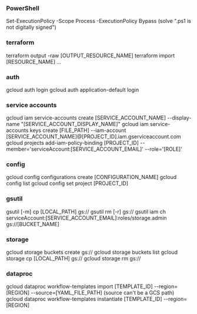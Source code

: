 ### PowerShell
Set-ExecutionPolicy -Scope Process -ExecutionPolicy Bypass (solve ".ps1 is not digitally signed")

### terraform
terraform output -raw [OUTPUT_RESOURCE_NAME]
terraform import [RESOURCE_NAME] ...

### auth
gcloud auth login
gcloud auth application-default login

### service accounts
gcloud iam service-accounts create [SERVICE_ACCOUNT_NAME] --display-name "[SERVICE_ACCOUNT_DISPLAY_NAME]"
gcloud iam service-accounts keys create [FILE_PATH] --iam-account [SERVICE_ACCOUNT_NAME]@[PROJECT_ID].iam.gserviceaccount.com
gcloud projects add-iam-policy-binding [PROJECT_ID] --member='serviceAccount:[SERVICE_ACCOUNT_EMAIL]' --role='[ROLE]'

### config
gcloud config configurations create [CONFIGURATION_NAME]
gcloud config list
gcloud config set project [PROJECT_ID]

### gsutil
gsutil [-m] cp [LOCAL_PATH] gs://
gsutil rm [-r] gs://
gsutil iam ch serviceAccount:[SERVICE_ACCOUNT_EMAIL]:roles/storage.admin gs://[BUCKET_NAME]

### storage
gcloud storage buckets create gs://
gcloud storage buckets list
gcloud storage cp [LOCAL_PATH] gs://
gcloud storage rm gs://

### dataproc
gcloud dataproc workflow-templates import [TEMPLATE_ID] --region=[REGION] --source=[YAML_FILE_PATH] (source can't be a GCS path)
gcloud dataproc workflow-templates instantiate [TEMPLATE_ID] --region=[REGION]
